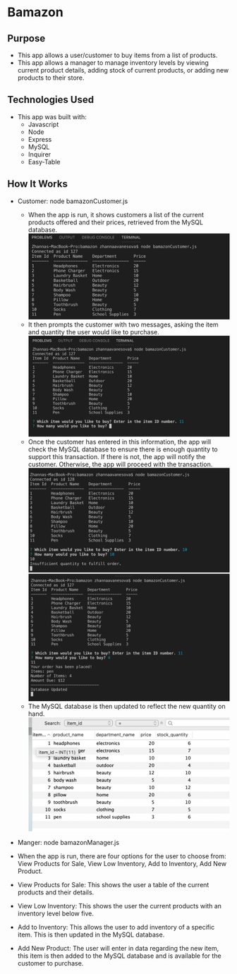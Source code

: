 # Bamazon

## Purpose
* This app allows a user/customer to buy items from a list of products.
* This app allows a manager to manage inventory levels by viewing current product details, adding stock of current products, or adding new products to their store.

## Technologies Used
* This app was built with:
  * Javascript
  * Node
  * Express
  * MySQL
  * Inquirer
  * Easy-Table
  
## How It Works
* Customer: node bamazonCustomer.js
  * When the app is run, it shows customers a list of the current products offered and their prices, retrieved from the MySQL database.
  ![ScreenShot](/screenshots/1.png)
  * It then prompts the customer with two messages, asking the item and quantity the user would like to purchase.
  ![ScreenShot](/screenshots/2.png)
  * Once the customer has entered in this information, the app will check the MySQL database to ensure there is enough quantity to support this transaction. If there is not, the app will notify the customer. Otherwise, the app will proceed with the transaction.
  ![ScreenShot](/screenshots/3.png)
  ![ScreenShot](/screenshots/4.png)
  * The MySQL database is then updated to reflect the new quantity on hand. 
  ![ScreenShot](/screenshots/5.png)

* Manger: node bamazonManager.js
 * When the app is run, there are four options for the user to choose from: View Products for Sale, View Low Inventory, Add to Inventory, Add New Product.
  * View Products for Sale: This shows the user a table of the current products and their details.
  
  * View Low Inventory: This shows the user the current products with an inventory level below five.
  
  * Add to Inventory: This allows the user to add inventory of a specific item. This is then updated in the MySQL database.
  
  * Add New Product: The user will enter in data regarding the new item, this item is then added to the MySQL database and is available for the customer to purchase. 
